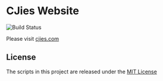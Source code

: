 # CJies Website 
![Build Status](https://github.com/cjies/cjies.com/actions/workflows/build-deploy.yml/badge.svg)

Please visit [cjies.com](https://cjies.com)


## License
The scripts in this project are released under the [MIT License](./LICENSE)

